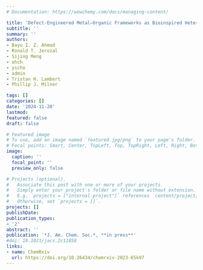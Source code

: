 ```yaml
---
# Documentation: https://wowchemy.com/docs/managing-content/

title: 'Defect-Engineered Metal−Organic Frameworks as Bioinspired Heterogeneous Catalysts for Amide Bond Formation' 
subtitle: ''
summary: ''
authors:
- Bayu I. Z. Ahmad
- Ronald T. Jerozal
- Sijing Meng
- ohch
- yscho
- admin
- Tristan H. Lambert
- Phillip J. Milner

tags: []
categories: []
date: '2024-11-20'
lastmod: 
featured: false
draft: false

# Featured image
# To use, add an image named `featured.jpg/png` to your page's folder.
# Focal points: Smart, Center, TopLeft, Top, TopRight, Left, Right, BottomLeft, Bottom, BottomRight.
image:
  caption: ''
  focal_point: ''
  preview_only: false

# Projects (optional).
#   Associate this post with one or more of your projects.
#   Simply enter your project's folder or file name without extension.
#   E.g. `projects = ["internal-project"]` references `content/project/deep-learning/index.md`.
#   Otherwise, set `projects = []`.
projects: []
publishDate: 
publication_types:
- '2'
abstract: ''
publication: '*J. Am. Chem. Soc.*, **in press**'
#doi: 10.1021/jacs.2c11858
links:
- name: ChemRxiv
  url: https://doi.org/10.26434/chemrxiv-2023-65k97
---
```

